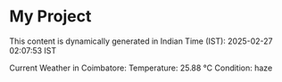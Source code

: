 # My Project

This content is dynamically generated in Indian Time (IST): 2025-02-27 02:07:53 IST


Current Weather in Coimbatore:
Temperature: 25.88 °C
Condition: haze
